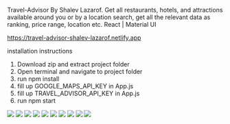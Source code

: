 Travel-Advisor By Shalev Lazarof.
Get all restaurants, hotels, and attractions available around you or by a location search, get all the relevant data as ranking, price range, location etc.
React | Material UI

https://travel-advisor-shalev-lazarof.netlify.app

installation instructions
1. Download zip and extract project folder
2. Open terminal and navigate to project folder
3. run npm install
4. fill up GOOGLE_MAPS_API_KEY in App.js 
5. fill up TRAVEL_ADVISOR_API_KEY in App.js
6. run npm start

![](https://github.com/ShalevL/Travel-Advisor/blob/main/1.png)
![](https://github.com/ShalevL/Travel-Advisor/blob/main/2.png)
![](https://github.com/ShalevL/Travel-Advisor/blob/main/3.png)
![](https://github.com/ShalevL/Travel-Advisor/blob/main/4.png)
![](https://github.com/ShalevL/Travel-Advisor/blob/main/5.png)
![](https://github.com/ShalevL/Travel-Advisor/blob/main/6.png)
![](https://github.com/ShalevL/Travel-Advisor/blob/main/7.png)
![](https://github.com/ShalevL/Travel-Advisor/blob/main/8.png)
![](https://github.com/ShalevL/Travel-Advisor/blob/main/9.png)
![](https://github.com/ShalevL/Travel-Advisor/blob/main/10.png)


